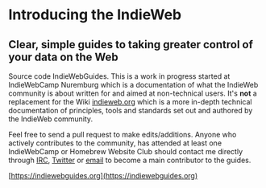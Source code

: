 # Introducing the IndieWeb
## Clear, simple guides to taking greater control of your data on the Web

Source code IndieWebGuides. This is a work in progress started at IndieWebCamp Nuremburg which is a documentation of what the IndieWeb community is about written for and aimed at non-technical users. It's **not** a replacement for the Wiki [indieweb.org](https://indieweb.org/) which is a more in-depth technical documentation of principles, tools and standards set out and authored by the IndieWeb community.

Feel free to send a pull request to make edits/additions. Anyone who actively contributes to the community, has attended at least one IndieWebCamp or Homebrew Website Club should contact me directly through [IRC](https://chat.indieweb.org), [Twitter](https://twitter.com/calum_ryan) or [email](mailto:hello@calumryan.com) to become a main contributor to the guides.

[https://indiewebguides.org](https://indiewebguides.org)